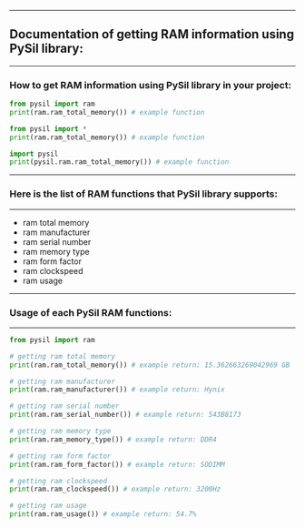------------------------
## Documentation of getting RAM information using PySil library:
------------------------
### How to get RAM information using PySil library in your project:
```python
from pysil import ram
print(ram.ram_total_memory()) # example function
```
```python
from pysil import *
print(ram.ram_total_memory()) # example function
```
```python
import pysil
print(pysil.ram.ram_total_memory()) # example function
```
------------------------
### Here is the list of RAM functions that PySil library supports:
------------------------
* ram total memory
* ram manufacturer
* ram serial number
* ram memory type
* ram form factor
* ram clockspeed
* ram usage
------------------------
### Usage of each PySil RAM functions:
------------------------
```python
from pysil import ram

# getting ram total memory
print(ram.ram_total_memory()) # example return: 15.362663269042969 GB

# getting ram manufacturer
print(ram.ram_manufacturer()) # example return: Hynix

# getting ram serial number
print(ram.ram_serial_number()) # example return: 543B8173

# getting ram memory type
print(ram.ram_memory_type()) # example return: DDR4

# getting ram form factor
print(ram.ram_form_factor()) # example return: SODIMM

# getting ram clockspeed
print(ram.ram_clockspeed()) # example return: 3200Hz

# getting ram usage
print(ram.ram_usage()) # example return: 54.7%
```